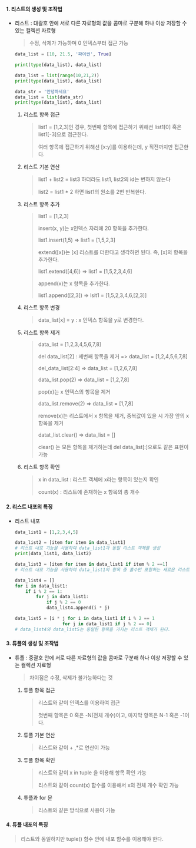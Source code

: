 #### 1. 리스트의 생성 및 조작법

* 리스트 : 대괄호 안에 서로 다른 자료형의 값을 콤마로 구분해 하나 이상 저장할 수 있는 컬렉션 자료형

  > 수정, 삭제가 가능하며 0 인덱스부터 접근 가능

  ```python
  data_list = [10, 21.5, '파이썬', True]
  
  print(type(data_list), data_list)
  
  data_list = list(range(10,21,2))
  print(type(data_list), data_list)
  
  data_str = '안녕하세요'
  data_list = list(data_str)
  print(type(data_list), data_list)
  ```

  1. 리스트 항목 접근

     > list1 = [1,2,3]인 경우, 첫번째 항목에 접근하기 위해선 list1[0] 혹은 list1[-3]으로 접근한다.
     >
     > 여러 항목에 접근하기 위해선 [x:y]를 이용하는데, y 직전까지만 접근한다.

  2. 리스트 기본 연산

     > list1 + list2 = list3 하더라도 list1, list2의 id는 변하지 않는다
     >
     > list2 = list1 * 2 하면 list1의 원소를 2번 반복한다.

  3. 리스트 항목 추가

     > list1 = [1,2,3]
     >
     > insert(x, y)는 x인덱스 자리에 20 항목을 추가한다.
     >
     > list1.insert(1,5) => list1 = [1,5,2,3]
     >
     > extend([x])는 [x] 리스트를 더한다고 생각하면 된다. 즉, [x]의 항목을 추가한다.
     >
     > list1.extend([4,6]) => list1 = [1,5,2,3,4,6]
     >
     > append(x)는 x 항목을 추가한다.
     >
     > list1.append([2,3]) => lsit1 = [1,5,2,3,4,6,[2,3]]

  4. 리스트 항목 변경

     > data_list[x] = y : x 인덱스 항목을 y로 변경한다.

  5. 리스트 항목 제거

     > data_list = [1,2,3,4,5,6,7,8]
     >
     > del data_list[2] : 세번째 항목을 제거 => data_list = [1,2,4,5,6,7,8]
     >
     > del_data_list[2:4] => data_list = [1,2,6,7,8]
     >
     > data_list.pop(2) => data_list = [1,2,7,8]
     >
     > pop(x)는 x 인덱스의 항목을 제거
     >
     > data_list.remove(2) => data_list = [1,7,8]
     >
     > remove(x)는 리스트에서 x 항목을 제거, 중복값이 있을 시 가장 앞의 x 항목을 제거
     >
     > datat_list.clear() => data_list = []
     >
     > clear() 는 모든 항목을 제거하는데 del data_list[:]으로도 같은 표현이 가능

  6. 리스트 항목 확인

     > x in data_list : 리스트 객체에 x라는 항목이 있는지 확인
     >
     > count(x) : 리스트에 존재하는 x 항목의 총 개수

#### 2. 리스트 내포의 특징

* 리스트 내포

  ```python
  data_list1 = [1,2,3,4,5]
  
  data_list2 = [item for item in data_list1]
  # 리스트 내포 기능을 사용하여 data_list1과 동일 리스트 객체를 생성
  print(data_list1, data_list2)
  
  data_list3 = [item for item in data_list1 if item % 2 ==1]
  # 리스트 내포 기능을 사용하여 data_list1의 항목 중 홀수만 포함하는 새로운 리스트 생성
  
  data_list4 = []
  for i in data_list1:
      if i % 2 == 1:
          for j in data_list1:
              if j % 2 == 0
              data_list4.append(i * j)
  
  data_list5 = [i * j for i in data_list1 if i % 2 == 1
               		for j in data_list1 if j % 2 == 0]
  # data_list4와 data_list5는 동일한 항목을 가지는 리스트 객체가 된다.
  ```



#### 3. 튜플의 생성 및 조작법

* 튜플 : 중괄호 안에 서로 다른 자료형의 값을 콤마로 구분해 하나 이상 저장할 수 있는 컬렉션 자료형

  > 차이점은 수정, 삭제가 불가능하다는 것

  1. 튜플 항목 접근

     > 리스트와 같이 인덱스를 이용하여 접근
     >
     > 첫번째 항목은 0 혹은 -N(전체 개수)이고, 마지막 항목은 N-1 혹은 -1이다.

  2. 튜플 기본 연산

     > 리스트와 같이 + ,*로 연산이 가능

  3. 튜플 항목 확인

     > 리스트와 같이 x in tuple 을 이용해 항목 확인 가능
     >
     > 리스트와 같이 count(x) 함수를 이용해서 x의 전체 개수 확인 가능

  4. 튜플과 for 문

     > 리스트와 같은 방식으로 사용이 가능



#### 4. 튜플 내포의 특징

> 리스트와 동일하지만 tuple() 함수 안에 내포 함수를 이용해야 한다.